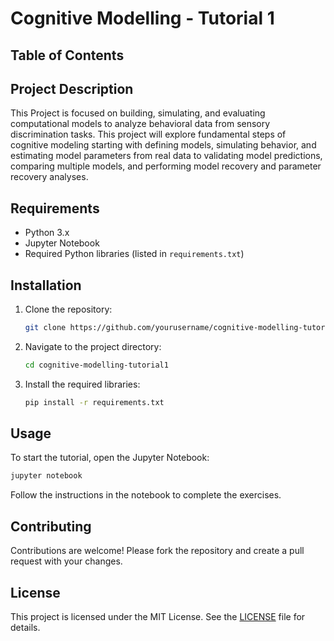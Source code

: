 # Cognitive Modelling - Tutorial 1

## Table of Contents


## Project Description
This Project is focused on building, simulating, and evaluating computational models to analyze behavioral data from sensory discrimination tasks. This project will explore fundamental steps of cognitive modeling starting with defining models, simulating behavior, and estimating model parameters from real data to validating model predictions, comparing multiple models, and performing model recovery and parameter recovery analyses. 


## Requirements

- Python 3.x
- Jupyter Notebook
- Required Python libraries (listed in `requirements.txt`)

## Installation

1. Clone the repository:
    ```bash
    git clone https://github.com/yourusername/cognitive-modelling-tutorial1.git
    ```
2. Navigate to the project directory:
    ```bash
    cd cognitive-modelling-tutorial1
    ```
3. Install the required libraries:
    ```bash
    pip install -r requirements.txt
    ```

## Usage

To start the tutorial, open the Jupyter Notebook:
```bash
jupyter notebook
```
Follow the instructions in the notebook to complete the exercises.

## Contributing

Contributions are welcome! Please fork the repository and create a pull request with your changes.

## License

This project is licensed under the MIT License. See the [LICENSE](LICENSE) file for details.